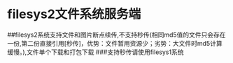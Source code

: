 # filesys2文件系统服务端
##filesys2系统支持文件和图片断点续传,不支持秒传(相同md5值的文件只会存在一份,第二份直接引用[秒传]，优势：文件暂用资源少；劣势：大文件时md5计算缓慢。),文件单个下载和打包下载
###支持秒传请使用filesys1系统
